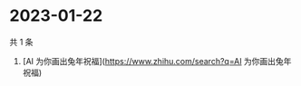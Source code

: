 # 2023-01-22

共 1 条

<!-- BEGIN ZHIHUSEARCH -->
<!-- 最后更新时间 Sun Jan 22 2023 03:04:17 GMT+0800 (China Standard Time) -->
1. [AI 为你画出兔年祝福](https://www.zhihu.com/search?q=AI 为你画出兔年祝福)
<!-- END ZHIHUSEARCH -->
